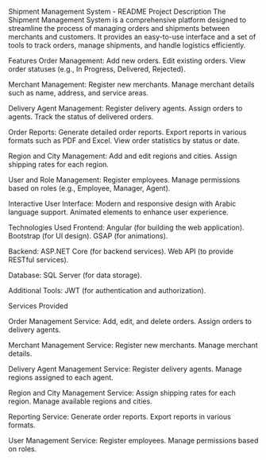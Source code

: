 Shipment Management System - README
Project Description
The Shipment Management System is a comprehensive platform designed to streamline the process of managing orders and shipments between merchants and customers. 
It provides an easy-to-use interface and a set of tools to track orders, manage shipments, and handle logistics efficiently.

Features
Order Management:
Add new orders.
Edit existing orders.
View order statuses (e.g., In Progress, Delivered, Rejected).

Merchant Management:
Register new merchants.
Manage merchant details such as name, address, and service areas.

Delivery Agent Management:
Register delivery agents.
Assign orders to agents.
Track the status of delivered orders.

Order Reports:
Generate detailed order reports.
Export reports in various formats such as PDF and Excel.
View order statistics by status or date.

Region and City Management:
Add and edit regions and cities.
Assign shipping rates for each region.

User and Role Management:
Register employees.
Manage permissions based on roles (e.g., Employee, Manager, Agent).

Interactive User Interface:
Modern and responsive design with Arabic language support.
Animated elements to enhance user experience.

Technologies Used
Frontend:
Angular (for building the web application).
Bootstrap (for UI design).
GSAP (for animations).

Backend:
ASP.NET Core (for backend services).
Web API (to provide RESTful services).

Database:
SQL Server (for data storage).

Additional Tools:
JWT (for authentication and authorization).

Services Provided

Order Management Service:
Add, edit, and delete orders.
Assign orders to delivery agents.

Merchant Management Service:
Register new merchants.
Manage merchant details.

Delivery Agent Management Service:
Register delivery agents.
Manage regions assigned to each agent.

Region and City Management Service:
Assign shipping rates for each region.
Manage available regions and cities.

Reporting Service:
Generate order reports.
Export reports in various formats.

User Management Service:
Register employees.
Manage permissions based on roles.
